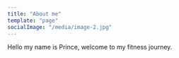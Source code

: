 ```yaml
---
title: "About me"
template: "page"
socialImage: "/media/image-2.jpg"
---
```


Hello my name is Prince, welcome to my fitness journey.
